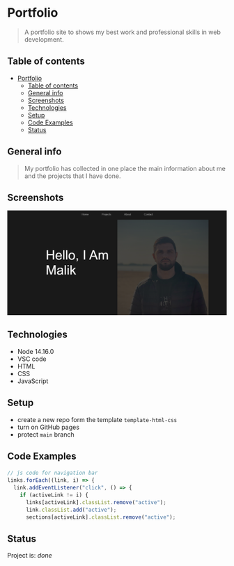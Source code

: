# Portfolio

> A portfolio site to shows my best work and professional skills in web
> development.

## Table of contents

- [Portfolio](#portfolio)
  - [Table of contents](#table-of-contents)
  - [General info](#general-info)
  - [Screenshots](#screenshots)
  - [Technologies](#technologies)
  - [Setup](#setup)
  - [Code Examples](#code-examples)
  - [Status](#status)

## General info

> My portfolio has collected in one place the main information about me and the
> projects that I have done.

## Screenshots

![Example screenshot](./public/Screenshot.png)

## Technologies

- Node 14.16.0
- VSC code
- HTML
- CSS
- JavaScript

## Setup

- create a new repo form the template `template-html-css`
- turn on GitHub pages
- protect `main` branch

## Code Examples

```js
// js code for navigation bar
links.forEach((link, i) => {
  link.addEventListener("click", () => {
    if (activeLink != i) {
      links[activeLink].classList.remove("active");
      link.classList.add("active");
      sections[activeLink].classList.remove("active");
```

## Status

Project is: _done_
